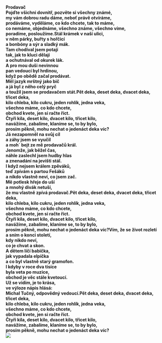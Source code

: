 <strong>Prodavač<strong>
<br>
Pojďte všichni dovnitř, pozvěte si všechny známé,<br>
my vám dobrou radu dáme, neboť právě otvíráme,<br>
prodáváme, vyděláme, co kdo chcete, tak to máme,<br>
co nemáme, objednáme, všechno známe, všechno víme,<br>
poradíme, posloužíme.Stál krámek v naší ulici,<br>
v něm párky, buřty s hořčicí<br>
a bonbóny a sýr a sladký mák.<br>
Tam chodíval jsem potají<br>
tak, jak to kluci dělají<br>
a ochutnával od okurek lák.<br>
A pro mou duši nevinnou<br>
pan vedoucí byl hrdinou,<br>
když po obědě začal prodávat.<br>
Měl jazyk mrštný jako bič<br>
a já byl z něho celý pryč<br>
a toužil jsem se prodavačem stát.Pět deka, deset deka, dvacet deka, třicet deka,<br>
kilo chleba, kilo cukru, jeden rohlík, jedna veka,<br>
všechno máme, co kdo chcete,<br>
obchod kvete, jen si račte říct.<br>
Čtyři kila, deset kilo, dvacet kilo, třicet kilo,<br>
navážíme, zabalíme, klaníme se, to by bylo,<br>
prosím pěkně, mohu nechat o jedenáct deka víc?<br>
Já nezapomněl na svůj cíl<br>
a záhy jsem se vyučil<br>
a moh´ bejt ze mě prodavačů král.<br>
Jenomže, jak běžel čas,<br>
náhle zaslechl jsem hudby hlas<br>
a znenadání na jevišti stál.<br>
I když nejsem králem zpěváků,<br>
teď zpívám s partou Fešáků<br>
a nikdo vlastně neví, co jsem zač.<br>
Mě potlesk hřeje do uší<br>
a mnohý divák netuší,<br>
že mu vlastně zpívá prodavač.Pět deka, deset deka, dvacet deka, třicet deka,<br>
kilo chleba, kilo cukru, jeden rohlík, jedna veka,<br>
všechno máme, co kdo chcete,<br>
obchod kvete, jen si račte říct.<br>
Čtyři kila, deset kilo, dvacet kilo, třicet kilo,<br>
navážíme, zabalíme, klaníme se, to by bylo,<br>
prosím pěkně, mohu nechat o jedenáct deka víc?Vím, že se život rozletí<br>
a sním o konci století,<br>
kdy nikdo neví,<br>
co je chvat a skon.<br>
A dětem líčí babička,<br>
jak vypadala elpíčka<br>
a co byl vlastně starý gramofon.<br>
I kdyby v roce dva tisíce<br>
byla veta po muzice,<br>
obchod je věc stále kvetoucí.<br>
Už se vidím, je to krása,<br>
ve výloze nápis hlásá:<br>
Michal Tučný, odpovědný vedoucí.Pět deka, deset deka, dvacet deka, třicet deka,<br>
kilo chleba, kilo cukru, jeden rohlík, jedna veka,<br>
všechno máme, co kdo chcete,<br>
obchod kvete, jen si račte říct.<br>
Čtyři kila, deset kilo, dvacet kilo, třicet kilo,<br>
navážíme, zabalíme, klaníme se, to by bylo,<br>
prosím pěkně, mohu nechat o jedenáct deka víc?<br>
<img src="https://media.tenor.com/Wd2YvB6IpQcAAAAC/pepe-pepe-cute.gif">
